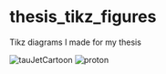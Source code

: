 # thesis_tikz_figures

Tikz diagrams I made for my thesis

![tauJetCartoon](figures/tauJetCartoon.png)
![proton](figures/proton.png)
